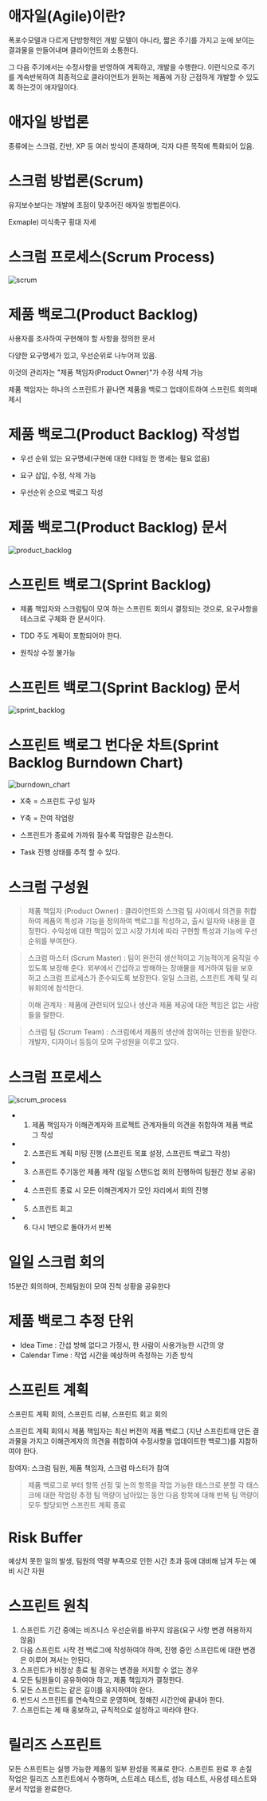 
# 애자일(Agile)이란?



폭포수모델과 다르게 단방향적인 개발 모델이 아니라, 짧은 주기를 가지고 눈에 보이는 결과물을 만들어내며 클라이언트와 소통한다.

그 다음 주기에서는 수정사항을 반영하여 계획하고, 개발을 수행한다. 이런식으로 주기를 계속반복하여 최종적으로 클라이언트가 원하는 제품에 가장 근접하게 개발할 수 있도록 하는것이 애자일이다.





# 애자일 방법론



종류에는 스크럼, 칸반, XP 등 여러 방식이 존재하며, 각자 다른 목적에 특화되어 있음.





# 스크럼 방법론(Scrum)



유지보수보다는 개발에 초점이 맞추어진 애자일 방법론이다.

Exmaple) 미식축구 횡대 자세



# 스크럼 프로세스(Scrum Process)



![scrum](./images/scrum.png)



# 제품 백로그(Product Backlog)

사용자를 조사하여 구현해야 할 사항을 정의한 문서

다양한 요구명세가 있고, 우선순위로 나누어져 있음.

이것의 관리자는 "제품 책임자(Product Owner)"가 수정 삭제 가능

제품 책임자는 하나의 스프린트가 끝나면 제품을 백로그 업데이트하여 스프린트 회의때 제시



# 제품 백로그(Product Backlog) 작성법

- 우선 순위 있는 요구명세(구현에 대한 디테일 한 명세는 필요 없음)

- 요구 삽입, 수정, 삭제 가능

- 우선순위 순으로 백로그 작성



# 제품 백로그(Product Backlog) 문서

![product_backlog](./images/product_backlog.jpg)



# 스프린트 백로그(Sprint Backlog)

- 제품 책임자와 스크럼팀이 모여 하는 스프린트 회의시 결정되는 것으로, 요구사항을 테스크로 구체화 한 문서이다.

- TDD 주도 계획이 포함되어야 한다.

- 원칙상 수정 불가능



# 스프린트 백로그(Sprint Backlog) 문서

![sprint_backlog](./images/sprint_backlog.jpg)



# 스프린트 백로그 번다운 차트(Sprint Backlog Burndown Chart)



![burndown_chart](./images/burndown_chart.png)



- X축 = 스프린트 구성 일자

- Y축 = 잔여 작업량

- 스프린트가 종료에 가까워 질수록 작업량은 감소한다.

- Task 진행 상태를 추적 할 수 있다.

# 스크럼 구성원


> 제품 책임자 (Product Owner) : 클라이언트와 스크럼 팀 사이에서 의견을 취합하여 제품의 특성과 기능을 정의하여 백로그를 작성하고, 출시 일자와 내용을 결정한다. 수익성에 대한 책임이 있고 시장 가치에 따라 구현할 특성과 기능에 우선순위를 부여한다.

> 스크럼 마스터 (Scrum Master) : 팀이 완전히 생산적이고 기능적이게 움직일 수 있도록 보장해 준다. 외부에서 간섭하고 방해하는 장애물을 제거하여 팀을 보호하고 스크럼 프로세스가 준수되도록 보장한다. 일일 스크럼, 스프린트 계획 및 리뷰회의에 참석한다.

> 이해 관계자 : 제품에 관련되어 있으나 생산과 제품 제공에 대한 책임은 없는 사람들을 말한다.

> 스크럼 팀 (Scrum Team) : 스크럼에서 제품의 생산에 참여하는 인원을 말한다. 개발자, 디자이너 등등이 모여 구성원을 이루고 있다.

# 스크럼 프로세스 

![scrum_process](./images/scrum_process.png)

- 1. 제품 책임자가 이해관계자와 프로젝트 관계자들의 의견을 취합하여 제품 백로그 작성
- 2. 스프린트 계획 미팅 진행 (스프린트 목표 설정, 스프린트 백로그 작성)
- 3. 스프린트 주기동안 제품 제작 (일일 스탠드업 회의 진행하여 팀원간 정보 공유)
- 4. 스프린트 종료 시 모든 이해관계자가 모인 자리에서 회의 진행
- 5. 스프린트 회고
- 6. 다시 1번으로 돌아가서 반복

# 일일 스크럼 회의

15분간 회의하며, 전체팀원이 모여 진척 상황을 공유한다

# 제품 백로그 추정 단위

- Idea Time : 간섭 방해 없다고 가정시, 한 사람이 사용가능한 시간의 양
- Calendar Time : 작업 시간을 예상하며 측정하는 기존 방식

# 스프린트 계획

스프린트 계획 회의, 스프린트 리뷰, 스프린트 회고 회의

스프린트 계획 회의시 제품 책임자는 최신 버전의 제품 백로그 (지난 스프린트때 만든 결과물을 가지고 이해관계자의 의견을 취합하여 수정사항을 업데이트한 백로그)를 지참하여야 한다.

참여자: 스크럼 팀원, 제품 책임자, 스크럼 마스터가 참여

> 제품 백로그로 부터 항목 선정 및 논의
> 항목을 작업 가능한 태스크로 분할
> 각 태스크에 대한 작업량 추정
> 팀 역량이 남아있는 동안 다음 항목에 대해 반복
> 팀 역량이 모두 할당되면 스프린트 계획 종료

# Risk Buffer

 예상치 못한 일의 발생, 팀원의 역량 부족으로 인한 시간 초과 등에 대비해 남겨 두는 예비
 시간 자원

# 스프린트 원칙

1. 스프린트 기간 중에는 비즈니스 우선순위를 바꾸지 않음(요구 사항 변경 허용하지 않음)
2. 다음 스프린트 시작 전 백로그에 작성하여야 하며, 진행 중인 스프린트에 대한 변경은 이루어 져서는 안된다.
3. 스프린트가 비정상 종료 될 경우는 변경을 저지할 수 없는 경우
4. 모든 팀원들이 공유하여야 하고, 제품 책임자가 결정한다.
5. 모든 스프린트는 같은 길이를 유지하여야 한다.
6. 반드시 스프린트를 연속적으로 운영하며, 정해진 시간안에 끝내야 한다.
7. 스프린트는 제 때 홍보하고, 규칙적으로 설정하고 따라야 한다.


# 릴리즈 스프린트

모든 스프린트는 실행 가능한 제품의 일부 완성을 목표로 한다. 스프린트 완료 후 손질 작업은 릴리즈 스프린트에서 수행하며, 스트레스 테스트, 성능 테스트, 사용성 테스트와 문서 작업을 완료한다.
